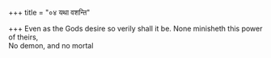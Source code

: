 +++
title = "०४ यथा वशन्ति"

+++
Even as the Gods desire so verily shall it be. None minisheth this power of theirs,  
     No demon, and no mortal